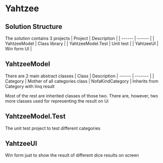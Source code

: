 # Yahtzee
## Solution Structure
The solution contains 3 projects
| Project | Description |
| ------ | ------ |
| YahtzeeModel | Class library |
| YahtzeeModel.Test | Unit test |
| YahtzeeUI | Win form UI |

## YahtzeeModel
There are 2 main abstract classes
| Class |  Description
| ------ | ------- |
| Category | Mother of all categories class
| NofaKindCategory | Inherits from Category with linq result

Most of the rest are inherited classes of those two. 
There are, however, two more classes used for representing the result on Ui

## YahtzeeModel.Test
The unit test project to test different categories

## YahtzeeUI
Win form just to show the result of different dice results on screen 
